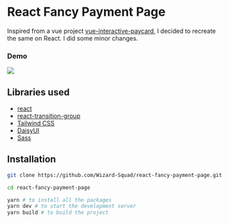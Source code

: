 # React Fancy Payment Page
Inspired from a vue project [vue-interactive-paycard](https://github.com/muhammederdem/vue-interactive-paycard), I decided to recreate the same on React. I did some minor changes.

### Demo
![](demo.gif)


## Libraries used

-   [react](https://react.dev/)
-   [react-transition-group](https://github.com/reactjs/react-transition-group)
-   [Tailwind CSS](https://tailwindcss.com/)
-   [DaisyUI](https://daisyui.com/)
-   [Sass](https://sass-lang.com/)

## Installation

```bash
git clone https://github.com/Wizard-Squad/react-fancy-payment-page.git
```
```bash
cd react-fancy-payment-page
```
```bash
yarn # to install all the packages
yarn dev # to start the development server
yarn build # to build the project
```